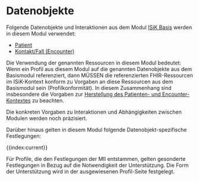 # Datenobjekte

Folgende Datenobjekte und Interaktionen aus dem Modul [ISiK Basis](https://simplifier.net/guide/isik-basis-v4?version=current) werden in diesem Modul verwendet: 
* [Patient](https://simplifier.net/guide/isik-basis-v4/ImplementationGuide-markdown-Datenobjekte-Datenobjekte_Patient?version=current)
* [Kontakt/Fall (Encounter)](https://simplifier.net/guide/isik-basis-v4/ImplementationGuide-markdown-Datenobjekte-Datenobjekte_Kontakt?version=current)

Die Verwendung der genannten Ressourcen in diesem Modul bedeutet:
Wenn ein Profil aus diesem Modul auf die genannten Datenobjekte aus dem Basismodul referenziert, dann MÜSSEN die referenzierten FHIR-Ressourcen im ISiK-Kontext konform zu Vorgaben an diese Ressourcen aus dem Basismodul sein (Profilkonformität). In diesem Zusammenhang sind insbesondere die Vorgaben zur [Herstellung des Patienten- und Encounter-Kontextes](https://simplifier.net/guide/isik-basis-403/Einfuehrung/UebergreifendeFestlegungen/Patient-Besuch-Kontext?version=4.0.3) zu beachten.

Die konkreten Vorgaben zu Interaktionen und Abhängigkeiten zwischen Modulen werden noch präzisiert.

Darüber hinaus gelten in diesem Modul folgende Datenobjekt-spezifische Festlegungen:

{{index:current}}

Für Profile, die den Festlegungen der MII entstammen, gelten gesonderte Festlegungen in Bezug auf die Notwendigkeit der Unterstützung. Die Form der Unterstützung wird in der ausgewiesenen Profil-Seite festgelegt.

